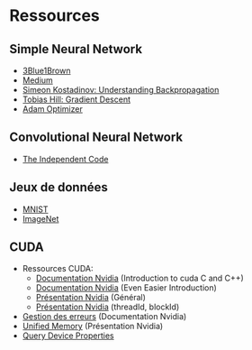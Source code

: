 # Ressources

## Simple Neural Network
- [3Blue1Brown](https://www.3blue1brown.com/topics/neural-networks)
- [Medium](https://medium.com/@14prakash/back-propagation-is-very-simple-who-made-it-complicated-97b794c97e5c)
- [Simeon Kostadinov: Understanding Backpropagation](https://towardsdatascience.com/understanding-backpropagation-algorithm-7bb3aa2f95fd)
- [Tobias Hill: Gradient Descent](https://towardsdatascience.com/part-2-gradient-descent-and-backpropagation-bf90932c066a)
- [Adam Optimizer](https://arxiv.org/pdf/1412.6980.pdf)

## Convolutional Neural Network
- [The Independent Code](https://www.youtube.com/watch?v=Lakz2MoHy6o)


## Jeux de données
- [MNIST](http://yann.lecun.com/exdb/mnist/)
- [ImageNet](https://www.image-net.org/index.php)

## CUDA
- Ressources CUDA:
    + [Documentation Nvidia](https://developer.nvidia.com/blog/easy-introduction-cuda-c-and-c/) (Introduction to cuda C and C++)
    + [Documentation Nvidia](https://developer.nvidia.com/blog/even-easier-introduction-cuda/) (Even Easier Introduction)
    + [Présentation Nvidia](https://on-demand.gputechconf.com/gtc-express/2011/presentations/GTC_Express_Sarah_Tariq_June2011.pdf) (Général)
    + [Présentation Nvidia](https://on-demand.gputechconf.com/supercomputing/2012/presentation/SB021-Ebersole-Intro-CUDA-C-plus-plus.pdf) (threadId, blockId)
- [Gestion des erreurs](https://developer.nvidia.com/blog/how-query-device-properties-and-handle-errors-cuda-cc/) (Documentation Nvidia)
- [Unified Memory](https://on-demand.gputechconf.com/gtc/2017/presentation/s7285-nikolay-sakharnykh-unified-memory-on-pascal-and-volta.pdf) (Présentation Nvidia)
- [Query Device Properties](https://developer.nvidia.com/blog/how-query-device-properties-and-handle-errors-cuda-cc/)

